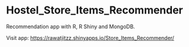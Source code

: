 # Hostel_Store_Items_Recommender
Recommendation app with R, R Shiny and MongoDB.

Visit app: https://rawatjitzz.shinyapps.io/Store_Items_Recommender/

